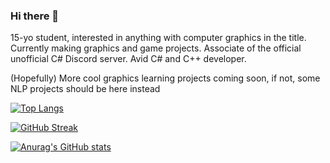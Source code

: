 ### Hi there 👋

15-yo student, interested in anything with computer graphics in the title. Currently making graphics and game projects. Associate of the official unofficial C# Discord server. Avid C# and C++ developer.

(Hopefully) More cool graphics learning projects coming soon, if not, some NLP projects should be here instead

[![Top Langs](https://github-readme-stats.vercel.app/api/top-langs/?username=rossiyareich&layout=compact)](https://github.com/rossiyareich)

[![GitHub Streak](http://github-readme-streak-stats.herokuapp.com?user=rossiyareich&theme=dark)](https://github.com/rossiyareich)

[![Anurag's GitHub stats](https://github-readme-stats.vercel.app/api?username=rossiyareich&show_icons=true&theme=radical)](https://github.com/rossiyareich)
